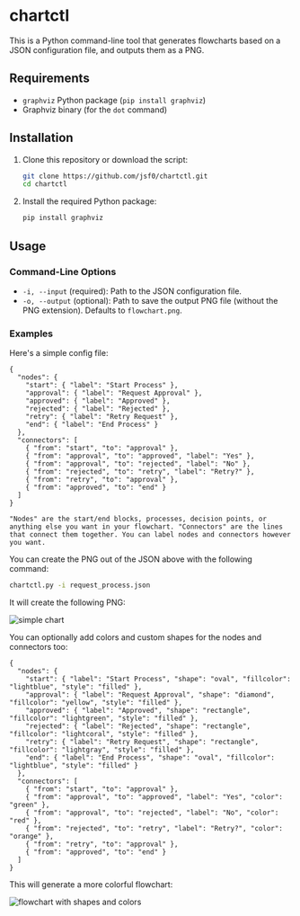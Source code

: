 # chartctl

This is a Python command-line tool that generates flowcharts based on a JSON configuration file, and outputs them as a PNG.

## Requirements

- `graphviz` Python package (`pip install graphviz`)
- Graphviz binary (for the `dot` command)

## Installation

1. Clone this repository or download the script:

    ```bash
    git clone https://github.com/jsf0/chartctl.git
    cd chartctl
    ```

2. Install the required Python package:

    ```bash
    pip install graphviz
    ```

## Usage

### Command-Line Options

- `-i, --input` (required): Path to the JSON configuration file.
- `-o, --output` (optional): Path to save the output PNG file (without the PNG extension). Defaults to `flowchart.png`.

### Examples

Here's a simple config file:
```
{
  "nodes": {
    "start": { "label": "Start Process" },
    "approval": { "label": "Request Approval" },
    "approved": { "label": "Approved" },
    "rejected": { "label": "Rejected" },
    "retry": { "label": "Retry Request" },
    "end": { "label": "End Process" }
  },
  "connectors": [
    { "from": "start", "to": "approval" },
    { "from": "approval", "to": "approved", "label": "Yes" },
    { "from": "approval", "to": "rejected", "label": "No" },
    { "from": "rejected", "to": "retry", "label": "Retry?" },
    { "from": "retry", "to": "approval" },
    { "from": "approved", "to": "end" }
  ]
}

"Nodes" are the start/end blocks, processes, decision points, or anything else you want in your flowchart. "Connectors" are the lines that connect them together. You can label nodes and connectors however you want.

```
You can create the PNG out of the JSON above with the following command:
```bash
chartctl.py -i request_process.json
```

It will create the following PNG:


![simple chart](https://kernelpanic.life/img/request_process.png)


You can optionally add colors and custom shapes for the nodes and connectors too:
```
{
  "nodes": {
    "start": { "label": "Start Process", "shape": "oval", "fillcolor": "lightblue", "style": "filled" },
    "approval": { "label": "Request Approval", "shape": "diamond", "fillcolor": "yellow", "style": "filled" },
    "approved": { "label": "Approved", "shape": "rectangle", "fillcolor": "lightgreen", "style": "filled" },
    "rejected": { "label": "Rejected", "shape": "rectangle", "fillcolor": "lightcoral", "style": "filled" },
    "retry": { "label": "Retry Request", "shape": "rectangle", "fillcolor": "lightgray", "style": "filled" },
    "end": { "label": "End Process", "shape": "oval", "fillcolor": "lightblue", "style": "filled" }
  },
  "connectors": [
    { "from": "start", "to": "approval" },
    { "from": "approval", "to": "approved", "label": "Yes", "color": "green" },
    { "from": "approval", "to": "rejected", "label": "No", "color": "red" },
    { "from": "rejected", "to": "retry", "label": "Retry?", "color": "orange" },
    { "from": "retry", "to": "approval" },
    { "from": "approved", "to": "end" }
  ]
}
```

This will generate a more colorful flowchart:


![flowchart with shapes and colors](https://kernelpanic.life/img/request_process_2.png)
